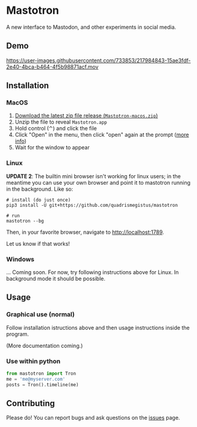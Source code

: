 # Mastotron

A new interface to Mastodon, and other experiments in social media.

## Demo

https://user-images.githubusercontent.com/733853/217984843-15ae3fdf-2e40-4bca-b464-4f5b98871acf.mov



## Installation

### MacOS

1. [Download the latest zip file release (`Mastotron-macos.zip`)](https://github.com/quadrismegistus/mastotron/releases/download/v1.0.0/Mastotron-macos.zip)
2. Unzip the file to reveal `Mastotron.app`
3. Hold control (⌃) and click the file
4. Click "Open" in the menu, then click "open" again at the prompt ([more info](https://support.apple.com/guide/mac-help/open-a-mac-app-from-an-unidentified-developer-mh40616/mac))
5. Wait for the window to appear

### Linux

**UPDATE 2**: The builtin mini browser isn't working for
linux users; in the meantime you can use your own browser
and point it to mastotron running in the background. Like so:

```
# install (do just once)
pip3 install -U git+https://github.com/quadrismegistus/mastotron

# run
mastotron --bg
```

Then, in your favorite browser, navigate to [http://localhost:1789](http://localhost:1789).

Let us know if that works!

### Windows

... Coming soon. For now, try following instructions above for Linux. In background mode it should be possible.


## Usage

### Graphical use (normal)

Follow installation istructions above and then usage instructions inside the program.

(More documentation coming.)


### Use within python

```python
from mastotron import Tron
me = 'me@myserver.com'
posts = Tron().timeline(me)
```

## Contributing

Please do! You can report bugs and ask questions on the [issues](https://github.com/quadrismegistus/mastotron/issues) page.
